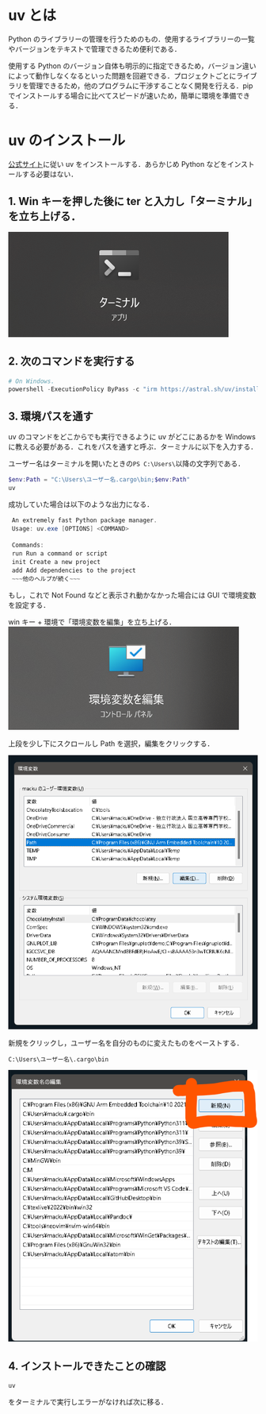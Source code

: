 # uv とは

Python のライブラリーの管理を行うためのもの．使用するライブラリーの一覧やバージョンをテキストで管理できるため便利である．

使用する Python のバージョン自体も明示的に指定できるため，バージョン違いによって動作しなくなるといった問題を回避できる．プロジェクトごとにライブラリを管理できるため，他のプログラムに干渉することなく開発を行える．pip でインストールする場合に比べてスピードが速いため，簡単に環境を準備できる．

# uv のインストール

[公式サイト](https://github.com/astral-sh/uv)に従い uv をインストールする．あらかじめ Python などをインストールする必要はない．

## 1. Win キーを押した後に ter と入力し「ターミナル」を立ち上げる．

![ターミナルのアイコン](image.png)

## 2. 次のコマンドを実行する

```powershell
# On Windows.
powershell -ExecutionPolicy ByPass -c "irm https://astral.sh/uv/install.ps1 | iex"
```

## 3. 環境パスを通す

uv のコマンドをどこからでも実行できるように uv がどこにあるかを Windows に教える必要がある．これをパスを通すと呼ぶ．ターミナルに以下を入力する．

ユーザー名はターミナルを開いたときの`PS C:\Users\`以降の文字列である．

```powershell
$env:Path = "C:\Users\ユーザー名.cargo\bin;$env:Path"
uv
```

成功していた場合は以下のような出力になる．

```powershell
 An extremely fast Python package manager.
 Usage: uv.exe [OPTIONS] <COMMAND>

 Commands:
 run Run a command or script
 init Create a new project
 add Add dependencies to the project
 ~~~他のヘルプが続く~~~

```

もし，これで Not Found などと表示され動かなかった場合には GUI で環境変数を設定する．

win キー + 環境で「環境変数を編集」を立ち上げる．
![alt text](image-1.png)

上段を少し下にスクロールし Path を選択，編集をクリックする．

![alt text](image-3.png)

新規をクリックし，ユーザー名を自分のものに変えたものをペーストする．

```
C:\Users\ユーザー名\.cargo\bin
```

![alt text](image-4.png)

## 4. インストールできたことの確認

```powershell
uv
```

をターミナルで実行しエラーがなければ次に移る．

